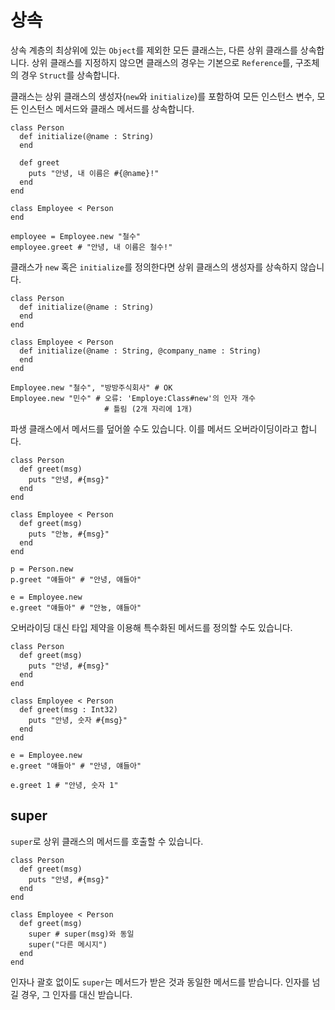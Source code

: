 # 상속

상속 계층의 최상위에 있는 `Object`를 제외한 모든 클래스는, 다른 상위 클래스를 상속합니다. 상위 클래스를 지정하지 않으면 클래스의 경우는 기본으로 `Reference`를, 구조체의 경우 `Struct`를 상속합니다.

클래스는 상위 클래스의 생성자(`new`와 `initialize`)를 포함하여 모든 인스턴스 변수, 모든 인스턴스 메서드와 클래스 메서드를 상속합니다.

```crystal
class Person
  def initialize(@name : String)
  end

  def greet
    puts "안녕, 내 이름은 #{@name}!"
  end
end

class Employee < Person
end

employee = Employee.new "철수"
employee.greet # "안녕, 내 이름은 철수!"
```

클래스가 `new` 혹은 `initialize`를 정의한다면 상위 클래스의 생성자를 상속하지 않습니다.

```crystal
class Person
  def initialize(@name : String)
  end
end

class Employee < Person
  def initialize(@name : String, @company_name : String)
  end
end

Employee.new "철수", "방방주식회사" # OK
Employee.new "민수" # 오류: 'Employe:Class#new'의 인자 개수
                     # 틀림 (2개 자리에 1개)
```

파생 클래스에서 메서드를 덮어쓸 수도 있습니다. 이를 메서드 오버라이딩이라고 합니다.

```crystal
class Person
  def greet(msg)
    puts "안녕, #{msg}"
  end
end

class Employee < Person
  def greet(msg)
    puts "안뇽, #{msg}"
  end
end

p = Person.new
p.greet "얘들아" # "안녕, 얘들아"

e = Employee.new
e.greet "얘들아" # "안뇽, 얘들아"
```

오버라이딩 대신 타입 제약을 이용해 특수화된 메서드를 정의할 수도 있습니다.

```crystal
class Person
  def greet(msg)
    puts "안녕, #{msg}"
  end
end

class Employee < Person
  def greet(msg : Int32)
    puts "안녕, 숫자 #{msg}"
  end
end

e = Employee.new
e.greet "얘들아" # "안녕, 얘들아"

e.greet 1 # "안녕, 숫자 1"
```

## super

`super`로 상위 클래스의 메서드를 호출할 수 있습니다.

```crystal
class Person
  def greet(msg)
    puts "안녕, #{msg}"
  end
end

class Employee < Person
  def greet(msg)
    super # super(msg)와 동일
    super("다른 메시지")
  end
end
```

인자나 괄호 없이도 `super`는 메서드가 받은 것과 동일한 메서드를 받습니다. 인자를 넘길 경우, 그 인자를 대신 받습니다.
